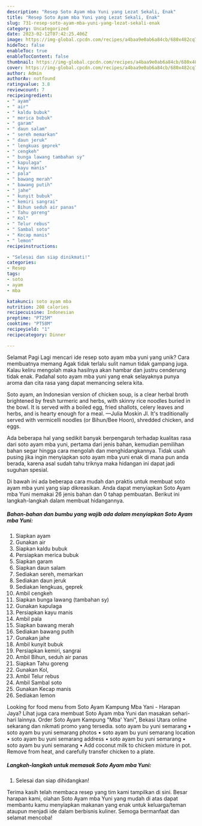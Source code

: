 ```yaml
---
description: "Resep Soto Ayam mba Yuni yang Lezat Sekali, Enak"
title: "Resep Soto Ayam mba Yuni yang Lezat Sekali, Enak"
slug: 731-resep-soto-ayam-mba-yuni-yang-lezat-sekali-enak
category: Uncategorized
date: 2023-02-12T07:42:25.406Z
image: https://img-global.cpcdn.com/recipes/a4baa9e0ab6a84cb/680x482cq70/soto-ayam-mba-yuni-foto-resep-utama.jpg
hideToc: false
enableToc: true
enableTocContent: false
thumbnail: https://img-global.cpcdn.com/recipes/a4baa9e0ab6a84cb/680x482cq70/soto-ayam-mba-yuni-foto-resep-utama.jpg
cover: https://img-global.cpcdn.com/recipes/a4baa9e0ab6a84cb/680x482cq70/soto-ayam-mba-yuni-foto-resep-utama.jpg
author: Admin
authorAv: notfound
ratingvalue: 3.8
reviewcount: 7
recipeingredient:
- " ayam"
- " air"
- " kaldu bubuk"
- " merica bubuk"
- " garam"
- " daun salam"
- " sereh memarkan"
- " daun jeruk"
- " lengkuas geprek"
- " cengkeh"
- " bunga lawang tambahan sy"
- " kapulaga"
- " kayu manis"
- " pala"
- " bawang merah"
- " bawang putih"
- " jahe"
- " kunyit bubuk"
- " kemiri sangrai"
- " Bihun seduh air panas"
- " Tahu goreng"
- " Kol"
- " Telur rebus"
- " Sambal soto"
- " Kecap manis"
- " lemon"
recipeinstructions:

- "Selesai dan siap dinikmati!"
categories:
- Resep
tags:
- soto
- ayam
- mba

katakunci: soto ayam mba 
nutrition: 208 calories
recipecuisine: Indonesian
preptime: "PT25M"
cooktime: "PT58M"
recipeyield: "1"
recipecategory: Dinner

---
```



Selamat Pagi Lagi mencari ide resep soto ayam mba yuni yang unik? Cara membuatnya memang Agak tidak terlalu sulit namun tidak gampang juga. Kalau keliru mengolah maka hasilnya akan hambar dan justru cenderung tidak enak. Padahal soto ayam mba yuni yang enak selayaknya punya aroma dan cita rasa yang dapat memancing selera kita.


Soto ayam, an Indonesian version of chicken soup, is a clear herbal broth brightened by fresh turmeric and herbs, with skinny rice noodles buried in the bowl. It is served with a boiled egg, fried shallots, celery leaves and herbs, and is hearty enough for a meal. —Julia Moskin Jl. It&#39;s traditionally served with vermicelli noodles (or Bihun/Bee Hoon), shredded chicken, and eggs.

Ada beberapa hal yang sedikit banyak berpengaruh terhadap kualitas rasa dari soto ayam mba yuni, pertama dari jenis bahan, kemudian pemilihan bahan segar hingga cara mengolah dan menghidangkannya. Tidak usah pusing jika ingin menyiapkan soto ayam mba yuni enak di mana pun anda berada, karena asal sudah tahu triknya maka hidangan ini dapat jadi suguhan spesial.


Di bawah ini ada beberapa cara mudah dan praktis untuk membuat soto ayam mba yuni yang siap dikreasikan. Anda dapat menyiapkan Soto Ayam mba Yuni memakai 26 jenis bahan dan 0 tahap pembuatan. Berikut ini langkah-langkah dalam membuat hidangannya.

<!--inarticleads1-->

##### Bahan-bahan dan bumbu yang wajib ada dalam menyiapkan Soto Ayam mba Yuni:

1. Siapkan  ayam
1. Gunakan  air
1. Siapkan  kaldu bubuk
1. Persiapkan  merica bubuk
1. Siapkan  garam
1. Siapkan  daun salam
1. Sediakan  sereh, memarkan
1. Sediakan  daun jeruk
1. Sediakan  lengkuas, geprek
1. Ambil  cengkeh
1. Siapkan  bunga lawang (tambahan sy)
1. Gunakan  kapulaga
1. Persiapkan  kayu manis
1. Ambil  pala
1. Siapkan  bawang merah
1. Sediakan  bawang putih
1. Gunakan  jahe
1. Ambil  kunyit bubuk
1. Persiapkan  kemiri, sangrai
1. Ambil  Bihun, seduh air panas
1. Siapkan  Tahu goreng
1. Gunakan  Kol,
1. Ambil  Telur rebus
1. Ambil  Sambal soto
1. Gunakan  Kecap manis
1. Sediakan  lemon


Looking for food menu from Soto Ayam Kampung Mba Yani - Harapan Jaya? Lihat juga cara membuat Soto Ayam mba Yuni dan masakan sehari-hari lainnya. Order Soto Ayam Kampung &#34;Mba&#39; Yani&#34;, Bekasi Utara online sekarang dan nikmati promo yang tersedia. soto ayam bu yuni semarang • soto ayam bu yuni semarang photos • soto ayam bu yuni semarang location • soto ayam bu yuni semarang address • soto ayam bu yuni semarang • soto ayam bu yuni semarang • Add coconut milk to chicken mixture in pot. Remove from heat, and carefully transfer chicken to a plate. 

<!--inarticleads2-->

##### Langkah-langkah untuk memasak Soto Ayam mba Yuni:


1. Selesai dan siap dihidangkan!



Terima kasih telah membaca resep yang tim kami tampilkan di sini. Besar harapan kami, olahan Soto Ayam mba Yuni yang mudah di atas dapat membantu kamu menyiapkan makanan yang enak untuk keluarga/teman ataupun menjadi ide dalam berbisnis kuliner. Semoga bermanfaat dan selamat mencoba!
